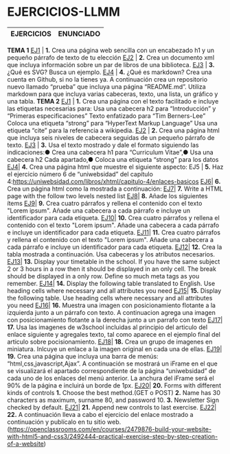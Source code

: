 # EJERCICIOS-LLMM
EJERCICIOS | ENUNCIADO
------------ | -------------
**TEMA 1**
[EJ1](https://github.com/Manuelreyes197/EJERCICIOS-LLMM/blob/master/TEMA%201/T1-Ejercicio%201.html) | **1.** Crea una página web sencilla con un encabezado h1 y un pequeño párrafo de texto de tu elección
[EJ2](https://github.com/Manuelreyes197/EJERCICIOS-LLMM/blob/master/TEMA%201/T1-Ejercicio%202.xml) | **2.** Crea un documento xml que incluya información sobre un par de libros de una biblioteca.
[EJ3](https://github.com/Manuelreyes197/EJERCICIOS-LLMM/blob/master/TEMA%201/T1-Ejercicio%203.html) | **3.** ¿Qué es SVG? Busca un ejemplo.
[EJ4](https://github.com/Manuelreyes197/EJERCICIOS-LLMM/blob/master/TEMA%201/T1-Ejercicio%204.md) | **4.** ¿Qué es markdown? Crea una cuenta en Github, si no la tienes ya. A continuación crea un repositorio nuevo llamado “prueba” que incluya una página “README.md”. Utiliza markdown para que incluya varias cabeceras, texto, una lista, un gráfico y una tabla. 
**TEMA 2**
[EJ1](https://github.com/Manuelreyes197/EJERCICIOS-LLMM/blob/master/TEMA%202/T2-Ejercicio%201.html) | **1.** Crea una página con el texto facilitado e incluye las etiquetas necesarias para: Usa una cabecera h2 para “Introducción” y “Primeras especificaciones” Texto enfatizado para “Tim Berners-Lee” Coloca una etiqueta “strong” para “HyperText Markup Language”  Usa una etiqueta “cite” para la referencia a wikipedia.
[EJ2](https://github.com/Manuelreyes197/EJERCICIOS-LLMM/blob/master/TEMA%202/T2-Ejercicio%202.html) | **2.** Crea una página html que incluya seis niveles de cabecera seguidas de un pequeño párrafo de texto.
[EJ3](https://github.com/Manuelreyes197/EJERCICIOS-LLMM/blob/master/TEMA%202/T2-Ejercicio%203.html) | **3.** Usa el texto mostrado y dale el formato siguiendo las indicaciones:● Crea una cabecera h1 para “Curriculum Vitae”,● Usa una cabecera h2 Cada apartado,● Coloca una etiqueta “strong” para los datos
[EJ4](https://github.com/Manuelreyes197/EJERCICIOS-LLMM/blob/master/TEMA%202/T2-Ejercicio%204.html)| **4.** Crea una página html que muestre el siguiente aspecto:
EJ5 | **5.** Haz el ejercicio número 6 de “uniwebsidad” del  capítulo 4:https://uniwebsidad.com/libros/xhtml/capitulo-4/enlaces-basicos
[EJ6](https://github.com/Manuelreyes197/EJERCICIOS-LLMM/blob/master/TEMA%202/T2-Ejercicio%206.html)| **6.** Crea un página html como la mostrada a continuación:
[EJ7](https://github.com/Manuelreyes197/EJERCICIOS-LLMM/blob/master/TEMA%202/T2-Ejercicio%207.html)| **7.** Write a HTML page with the follow two levels nested list
[EJ8](https://github.com/Manuelreyes197/EJERCICIOS-LLMM/blob/master/TEMA%202/T2-Ejercicio%208.html)| **8.** Añade los siguientes ítems
[EJ9](https://github.com/Manuelreyes197/EJERCICIOS-LLMM/blob/master/TEMA%202/T2-Ejercicio%209.html)| **9.** Crea cuatro párrafos y rellena el contenido con el texto "Lorem ipsum". Añade una cabecera a cada párrafo e incluye un identificador para cada etiqueta.
[EJ10](https://github.com/Manuelreyes197/EJERCICIOS-LLMM/tree/master/TEMA%202/T2-Ejercicio%2010)| **10.** Crea cuatro párrafos y rellena el contenido con el texto "Lorem ipsum". Añade una cabecera a cada párrafo e incluye un identificador para cada etiqueta.
[EJ11](https://github.com/Manuelreyes197/EJERCICIOS-LLMM/tree/master/TEMA%202/T2-Ejercicio%2011)| **11.** Crea cuatro párrafos y rellena el contenido con el texto "Lorem ipsum". Añade una cabecera a cada párrafo e incluye un identificador para cada etiqueta.
[EJ12](https://github.com/Manuelreyes197/EJERCICIOS-LLMM/blob/master/TEMA%202/T2-Ejercicio%2012.html)| **12.** Crea la tabla mostrada a continuación. Usa cabeceras y los atributos necesarios.
[EJ13](https://github.com/Manuelreyes197/EJERCICIOS-LLMM/blob/master/TEMA%202/T2-Ejercicio%2013.html)| **13.** Display your timetable in the school. If you have the same subject 2 or 3 hours in a row then it should be displayed in an only cell. The break should be displayed in a only row. Define so much meta tags as you remember.
[EJ14](https://github.com/Manuelreyes197/EJERCICIOS-LLMM/tree/master/TEMA%202/T2-Ejercicio%2014)| **14.** Display the following table translated to English. Use heading cells where necessary and all attributes you need
[EJ15](https://github.com/Manuelreyes197/EJERCICIOS-LLMM/tree/master/TEMA%202/T2-Ejercicio%2015)| **15.** Display the following table. Use heading cells where necessary and all attributes you need
[EJ16](https://github.com/Manuelreyes197/EJERCICIOS-LLMM/tree/master/TEMA%202/T2-Ejercicio%2016)| **16.** Muestra una imagen con posicionamiento flotante a la izquierda junto a un párrafo con texto. A continuacion agrega una imagen con posicionamiento flotante a la derecha junto a un parrafo con texto
[EJ17](https://github.com/Manuelreyes197/EJERCICIOS-LLMM/tree/master/TEMA%202/T2-Ejercicio%2017)| **17.** Usa las imagenes de w3school incluidas al principio del articulo del enlace siguiente y agregales texto, tal como aparece en el ejemplo final del articulo sobre pocisionamiento.
[EJ18](https://github.com/Manuelreyes197/EJERCICIOS-LLMM/tree/master/TEMA%202/T2-Ejercicio%2018)| **18.** Crea un grupo de imagenes en miniatura. Inlcuye un enlace a la imagen original en cada una de ellas.
[EJ19](https://github.com/Manuelreyes197/EJERCICIOS-LLMM/blob/master/TEMA%202/T2-Ejercicio%2019.html)| **19.** Crea una página que incluya una barra de menús: “html,css,javascript,Ajax”. A continuación se mostrará un iFrame en el que se visualizará el apartado correspondiente de la página “uniwebsidad” de cada uno de los enlaces del menú anterior. La anchura del iFrame será el 90% de la página e incluirá un borde de 1px.
[EJ20](https://github.com/Manuelreyes197/EJERCICIOS-LLMM/blob/master/TEMA%202/T2-Ejercicio%2020.html)| **20.** Forms with different kinds of controls **1.** Choose the best method.(GET o POST) **2.** Name has 30 characters as maximum, surname 80, and password 10. **3.** Newsletter Sign checked by default.
[EJ21]()| **21.** Append new controls to last exercise.
[EJ22]()| **22.** A continuación lleva a cabo el ejercicio del enlace mostrado a continuación y publícalo en tu
sitio web. (https://openclassrooms.com/en/courses/2479876-build-your-website-with-html5-and-css3/2492444-practical-exercise-step-by-step-creation-of-a-website)
